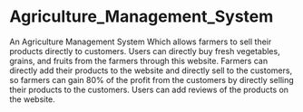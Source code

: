# Agriculture_Management_System
An Agriculture Management System Which allows farmers to sell their products directly to customers. 
Users can directly buy fresh vegetables, grains, and fruits from the farmers through this website. 
Farmers can directly add their products to the website and directly sell to the customers, so farmers can gain 80% of the profit from the customers by directly selling their products to the customers.
Users can add reviews of the products on the website.
